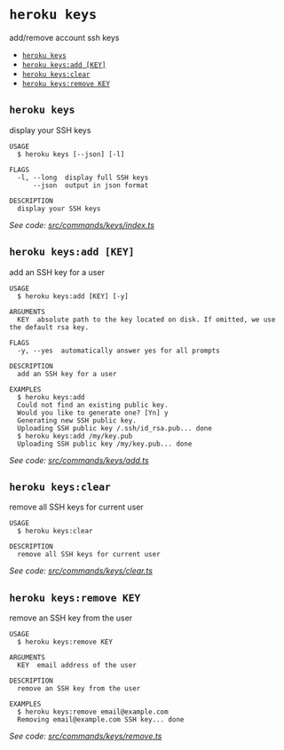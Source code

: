 `heroku keys`
=============

add/remove account ssh keys

* [`heroku keys`](#heroku-keys)
* [`heroku keys:add [KEY]`](#heroku-keysadd-key)
* [`heroku keys:clear`](#heroku-keysclear)
* [`heroku keys:remove KEY`](#heroku-keysremove-key)

## `heroku keys`

display your SSH keys

```
USAGE
  $ heroku keys [--json] [-l]

FLAGS
  -l, --long  display full SSH keys
      --json  output in json format

DESCRIPTION
  display your SSH keys
```

_See code: [src/commands/keys/index.ts](https://github.com/heroku/cli/blob/v10.6.2-alpha.0/packages/cli/src/commands/keys/index.ts)_

## `heroku keys:add [KEY]`

add an SSH key for a user

```
USAGE
  $ heroku keys:add [KEY] [-y]

ARGUMENTS
  KEY  absolute path to the key located on disk. If omitted, we use the default rsa key.

FLAGS
  -y, --yes  automatically answer yes for all prompts

DESCRIPTION
  add an SSH key for a user

EXAMPLES
  $ heroku keys:add
  Could not find an existing public key.
  Would you like to generate one? [Yn] y
  Generating new SSH public key.
  Uploading SSH public key /.ssh/id_rsa.pub... done
  $ heroku keys:add /my/key.pub
  Uploading SSH public key /my/key.pub... done
```

_See code: [src/commands/keys/add.ts](https://github.com/heroku/cli/blob/v10.6.2-alpha.0/packages/cli/src/commands/keys/add.ts)_

## `heroku keys:clear`

remove all SSH keys for current user

```
USAGE
  $ heroku keys:clear

DESCRIPTION
  remove all SSH keys for current user
```

_See code: [src/commands/keys/clear.ts](https://github.com/heroku/cli/blob/v10.6.2-alpha.0/packages/cli/src/commands/keys/clear.ts)_

## `heroku keys:remove KEY`

remove an SSH key from the user

```
USAGE
  $ heroku keys:remove KEY

ARGUMENTS
  KEY  email address of the user

DESCRIPTION
  remove an SSH key from the user

EXAMPLES
  $ heroku keys:remove email@example.com
  Removing email@example.com SSH key... done
```

_See code: [src/commands/keys/remove.ts](https://github.com/heroku/cli/blob/v10.6.2-alpha.0/packages/cli/src/commands/keys/remove.ts)_
